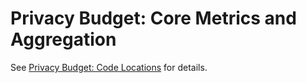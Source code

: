 # Privacy Budget: Core Metrics and Aggregation

See [Privacy Budget: Code
Locations](../../../../../docs/privacy_budget_code_locations.md) for
details.

